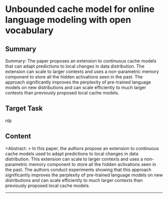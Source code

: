 # Unbounded cache model for online language modeling with open vocabulary

## Summary

Summary: The paper proposes an extension to continuous cache models that can adapt predictions to local changes in data distribution. The extension can scale to larger contexts and uses a non-parametric memory component to store all the hidden activations seen in the past. The approach significantly improves the perplexity of pre-trained language models on new distributions and can scale efficiently to much larger contexts than previously proposed local cache models.


## Target Task

nlp

## Content

<Abstract: >
In this paper, the authors propose an extension to continuous cache models used to adapt predictions to local changes in data distribution. This extension can scale to larger contexts and uses a non-parametric memory component to store all the hidden activations seen in the past. The authors conduct experiments showing that this approach significantly improves the perplexity of pre-trained language models on new distributions and can scale efficiently to much larger contexts than previously proposed local cache models.



---

